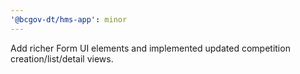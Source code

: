 ```yaml
---
'@bcgov-dt/hms-app': minor
---
```


Add richer Form UI elements and implemented updated competition creation/list/detail views.
